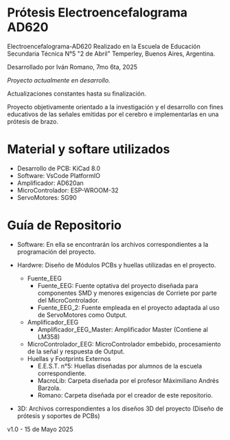 # Prótesis Electroencefalograma AD620
Electroencefalograma-AD620 Realizado en la Escuela de Educación Secundaria Técnica N°5 "2 de Abril" Temperley, Buenos Aires, Argentina. 

Desarrollado por Iván Romano, 7mo 6ta, 2025

*Proyecto actualmente en desarrollo.*

Actualizaciones constantes hasta su finalización.

Proyecto objetivamente orientado a la investigación y el desarrollo con fines educativos de las señales emitidas por el cerebro e implementarlas en una prótesis de brazo.

# Material y softare utilizados
- Desarrollo de PCB: KiCad 8.0 
- Software: VsCode PlatformIO
- Amplificador: AD620an
- MicroControlador: ESP-WROOM-32
- ServoMotores: SG90

# Guía de Repositorio
- Software: En ella se encontrarán los archivos correspondientes a la programación del proyecto.

- Hardwre: Diseño de Módulos PCBs y huellas utilizadas en el proyecto.
  - Fuente_EEG
    - Fuente_EEG: Fuente optativa del proyecto diseñada para componentes SMD y menores exigencias de Corriete por parte del MicroControlador.
    - Fuente_EEG_2: Fuente empleada en el proyecto adaptada al uso de ServoMotores como Output.
  - Amplificador_EEG
    - Amplificador_EEG_Master: Amplificador Master (Contiene al LM358) 
  - MicroControlador_EEG: MicroControlador embebido, procesamiento de la señal y respuesta de Output.
  - Huellas y Footprints Externos
    - E.E.S.T. n°5: Huellas diseñadas por alumnos de la escuela correspondiente.
    - MacroLib: Carpeta diseñada por el profesor Máximiliano Andrés Barzola.
    - Romano: Carpeta diseñada por el creador de este repositorio.

- 3D: Archivos correspondientes a los diseños 3D del proyecto (Diseño de prótesis y soportes de PCBs)




v1.0 - 15 de Mayo 2025
